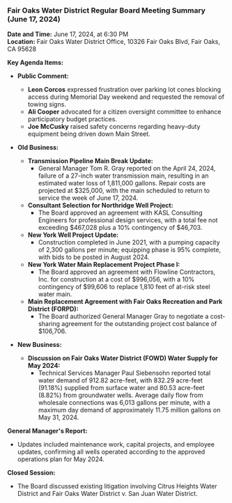 ### Fair Oaks Water District Regular Board Meeting Summary (June 17, 2024)

**Date and Time:** June 17, 2024, at 6:30 PM  
**Location:** Fair Oaks Water District Office, 10326 Fair Oaks Blvd, Fair Oaks, CA 95628

**Key Agenda Items:**

- **Public Comment:**
  - **Leon Corcos** expressed frustration over parking lot cones blocking access during Memorial Day weekend and requested the removal of towing signs.
  - **Ali Cooper** advocated for a citizen oversight committee to enhance participatory budget practices.
  - **Joe McCusky** raised safety concerns regarding heavy-duty equipment being driven down Main Street.

- **Old Business:**
  - **Transmission Pipeline Main Break Update:** 
    - General Manager Tom R. Gray reported on the April 24, 2024, failure of a 27-inch water transmission main, resulting in an estimated water loss of 1,811,000 gallons. Repair costs are projected at $325,000, with the main scheduled to return to service the week of June 17, 2024.
  - **Consultant Selection for Northridge Well Project:** 
    - The Board approved an agreement with KASL Consulting Engineers for professional design services, with a total fee not exceeding $467,028 plus a 10% contingency of $46,703.
  - **New York Well Project Update:** 
    - Construction completed in June 2021, with a pumping capacity of 2,300 gallons per minute; equipping phase is 95% complete, with bids to be posted in August 2024.
  - **New York Water Main Replacement Project Phase I:** 
    - The Board approved an agreement with Flowline Contractors, Inc. for construction at a cost of $996,056, with a 10% contingency of $99,606 to replace 1,810 feet of at-risk steel water main.
  - **Main Replacement Agreement with Fair Oaks Recreation and Park District (FORPD):** 
    - The Board authorized General Manager Gray to negotiate a cost-sharing agreement for the outstanding project cost balance of $106,706.

- **New Business:**
  - **Discussion on Fair Oaks Water District (FOWD) Water Supply for May 2024:** 
    - Technical Services Manager Paul Siebensohn reported total water demand of 912.82 acre-feet, with 832.29 acre-feet (91.18%) supplied from surface water and 80.53 acre-feet (8.82%) from groundwater wells. Average daily flow from wholesale connections was 6,013 gallons per minute, with a maximum day demand of approximately 11.75 million gallons on May 31, 2024.

**General Manager's Report:**
- Updates included maintenance work, capital projects, and employee updates, confirming all wells operated according to the approved operations plan for May 2024.

**Closed Session:**
- The Board discussed existing litigation involving Citrus Heights Water District and Fair Oaks Water District v. San Juan Water District.
